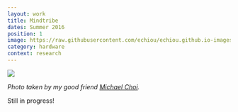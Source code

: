 ```yaml
---
layout: work
title: Mindtribe
dates: Summer 2016
position: 1
image: https://raw.githubusercontent.com/echiou/echiou.github.io-images/master/Work/MT/Nightlight.png
category: hardware
context: research
---
```

![][mindtribe-1]

*Photo taken by my good friend [Michael Choi](http://mechachoi.com).*

Still in progress!

[mindtribe-1]: https://raw.githubusercontent.com/echiou/echiou.github.io-images/master/Work/MT/Nightlight.png
